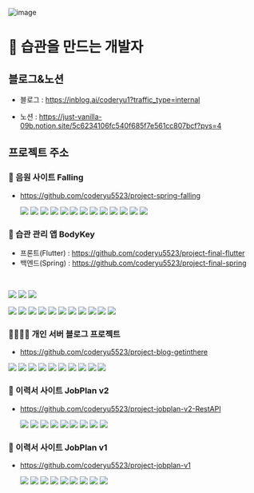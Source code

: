 ![image](https://github.com/user-attachments/assets/ded735a6-911e-46cf-9f96-a76f7d3f11cb)

# 👋 습관을 만드는 개발자 

## 블로그&노션

- 블로그 : https://inblog.ai/coderyu1?traffic_type=internal

- 노션 : https://just-vanilla-09b.notion.site/5c6234106fc540f685f7e561cc807bcf?pvs=4

## 프로젝트 주소

### 🎵 음원 사이트 Falling
- https://github.com/coderyu5523/project-spring-falling
  <br>
  <p>
  <img src="https://img.shields.io/badge/Springboot-6DB33F?style=for-the-badge&logo=springboot&logoColor=white"/>
  <img src="https://img.shields.io/badge/Java-ED8B00?style=for-the-badge&logo=openjdk&logoColor=white"/>
  <img src="https://img.shields.io/badge/JavaScript-F7DF1E?style=for-the-badge&logo=JavaScript&logoColor=white"/>
  <img src="https://img.shields.io/badge/HTML5-E34F26?style=for-the-badge&logo=html5&logoColor=white"/>
  <img src="https://img.shields.io/badge/CSS3-1572B6?style=for-the-badge&logo=css3&logoColor=white"/>
  <img src="https://img.shields.io/badge/mustache-F7DF1E?style=for-the-badge&logo=Mustache&logoColor=white"/>
  <img src="https://img.shields.io/badge/jQuery-0769AD.svg?style=for-the-badge&logo=jquery&logoColor=white"/>
  <img src="https://img.shields.io/badge/OpenAI-412991.svg?style=for-the-badge&logo=openai&logoColor=white"/>
  <img src="https://img.shields.io/badge/Docker-2496ED.svg?style=for-the-badge&logo=docker&logoColor=white"/>
  <img src="https://img.shields.io/badge/Redis-DC382D.svg?style=for-the-badge&logo=redis&logoColor=white"/>
  <img src="https://img.shields.io/badge/AJAX-007EC6.svg?style=for-the-badge&logo=ajax&logoColor=white"/>
  <img src="https://img.shields.io/badge/H2-FFA500?style=for-the-badge&logo=H2&logoColor=white"/>
   <img src="https://img.shields.io/badge/MySQL-005C84?style=for-the-badge&logo=mysql&logoColor=white"/>
   </p>

### 💪 습관 관리 앱 BodyKey
  
- 프론트(Flutter) : https://github.com/coderyu5523/project-final-flutter
- 백엔드(Spring) : https://github.com/coderyu5523/project-final-spring
 <br>
  <p>
  <img src="https://img.shields.io/badge/Flutter-02569B.svg?style=for-the-badge&logo=flutter&logoColor=white"/>
  <img src="https://img.shields.io/badge/Riverpod-42a5f5.svg?style=for-the-badge&logo=riverpod&logoColor=white"/>
  <img src="https://img.shields.io/badge/Dart-0175C2.svg?style=for-the-badge&logo=dart&logoColor=white"/>
  </p>

  <p>
  <img src="https://img.shields.io/badge/Springboot-6DB33F?style=for-the-badge&logo=springboot&logoColor=white"/>
  <img src="https://img.shields.io/badge/BootStrap-8A2BE2?style=for-the-badge&logo=BootStrap&logoColor=white"/>
  <img src="https://img.shields.io/badge/Java-ED8B00?style=for-the-badge&logo=openjdk&logoColor=white"/>
  <img src="https://img.shields.io/badge/JavaScript-F7DF1E?style=for-the-badge&logo=JavaScript&logoColor=white"/>
  <img src="https://img.shields.io/badge/HTML5-E34F26?style=for-the-badge&logo=html5&logoColor=white"/>
  <img src="https://img.shields.io/badge/CSS3-1572B6?style=for-the-badge&logo=css3&logoColor=white"/>
  <img src="https://img.shields.io/badge/mustache-F7DF1E?style=for-the-badge&logo=Mustache&logoColor=white"/>
  <img src="https://img.shields.io/badge/jQuery-0769AD.svg?style=for-the-badge&logo=jquery&logoColor=white"/>
  <img src="https://img.shields.io/badge/Chart.js-FF6384.svg?style=for-the-badge&logo=chartdotjs&logoColor=white"/>
  <img src="https://img.shields.io/badge/H2-FFA500?style=for-the-badge&logo=H2&logoColor=white"/>
  <img src="https://img.shields.io/badge/MySQL-005C84?style=for-the-badge&logo=mysql&logoColor=white"/>
  </p>

### 👨‍👨‍👧‍👧 개인 서버 블로그 프로젝트

- https://github.com/coderyu5523/project-blog-getinthere
 <p>
 <img src="https://img.shields.io/badge/Springboot-6DB33F?style=for-the-badge&logo=springboot&logoColor=white"/>
 <img src="https://img.shields.io/badge/Java-ED8B00?style=for-the-badge&logo=openjdk&logoColor=white"/>
 <img src="https://img.shields.io/badge/JavaScript-F7DF1E?style=for-the-badge&logo=JavaScript&logoColor=white"/>
 <img src="https://img.shields.io/badge/BootStrap-8A2BE2?style=for-the-badge&logo=BootStrap&logoColor=white"/>
 <img src="https://img.shields.io/badge/H2-FFA500?style=for-the-badge&logo=H2&logoColor=white"/>
 <img src="https://img.shields.io/badge/MySQL-005C84?style=for-the-badge&logo=mysql&logoColor=white"/>
 <img src="https://img.shields.io/badge/HTML5-E34F26?style=for-the-badge&logo=html5&logoColor=white"/>
 <img src="https://img.shields.io/badge/CSS3-1572B6?style=for-the-badge&logo=css3&logoColor=white"/>
 <img src="https://img.shields.io/badge/mustache-F7DF1E?style=for-the-badge&logo=Mustache&logoColor=white"/>
 <img src="https://img.shields.io/badge/jQuery-0769AD.svg?style=for-the-badge&logo=jquery&logoColor=white"/>
 </p>



### 🏢 이력서 사이트 JobPlan v2
- https://github.com/coderyu5523/project-jobplan-v2-RestAPI
  <p>
  <img src="https://img.shields.io/badge/Springboot-6DB33F?style=for-the-badge&logo=springboot&logoColor=white"/>
  <img src="https://img.shields.io/badge/BootStrap-8A2BE2?style=for-the-badge&logo=BootStrap&logoColor=white"/>
  <img src="https://img.shields.io/badge/Java-ED8B00?style=for-the-badge&logo=openjdk&logoColor=white"/>
  <img src="https://img.shields.io/badge/JavaScript-F7DF1E?style=for-the-badge&logo=JavaScript&logoColor=white"/>
  <img src="https://img.shields.io/badge/H2-FFA500?style=for-the-badge&logo=H2&logoColor=white"/>
  <img src="https://img.shields.io/badge/MySQL-005C84?style=for-the-badge&logo=mysql&logoColor=white"/>
  <img src="https://img.shields.io/badge/HTML5-E34F26?style=for-the-badge&logo=html5&logoColor=white"/>
  <img src="https://img.shields.io/badge/CSS3-1572B6?style=for-the-badge&logo=css3&logoColor=white"/>
  <img src="https://img.shields.io/badge/mustache-F7DF1E?style=for-the-badge&logo=Mustache&logoColor=white"/>
  </p>

### 🏢 이력서 사이트 JobPlan v1
- https://github.com/coderyu5523/project-jobplan-v1
  <p>
  <img src="https://img.shields.io/badge/Springboot-6DB33F?style=for-the-badge&logo=springboot&logoColor=white"/>
  <img src="https://img.shields.io/badge/BootStrap-8A2BE2?style=for-the-badge&logo=BootStrap&logoColor=white"/>
  <img src="https://img.shields.io/badge/Java-ED8B00?style=for-the-badge&logo=openjdk&logoColor=white"/>
  <img src="https://img.shields.io/badge/JavaScript-F7DF1E?style=for-the-badge&logo=JavaScript&logoColor=white"/>
  <img src="https://img.shields.io/badge/H2-FFA500?style=for-the-badge&logo=H2&logoColor=white"/>
  <img src="https://img.shields.io/badge/MySQL-005C84?style=for-the-badge&logo=mysql&logoColor=white"/>
  <img src="https://img.shields.io/badge/HTML5-E34F26?style=for-the-badge&logo=html5&logoColor=white"/>
  <img src="https://img.shields.io/badge/CSS3-1572B6?style=for-the-badge&logo=css3&logoColor=white"/>
  <img src="https://img.shields.io/badge/mustache-F7DF1E?style=for-the-badge&logo=Mustache&logoColor=white"/>
  </p>
